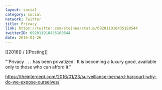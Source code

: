 ```yaml
---
layout: social
category: social
network: Twitter
title: Privacy
link: https://twitter.com/steinea/status/692011910435180544
twitterID: 692011910435180544
date: 2016-01-26
---
```


[[2016]] / [[Posting]]

"'Privacy . . . has been privatized.' It is becoming a luxury good, available only to those who can afford it."

<https://theintercept.com/2016/01/23/surveillance-bernard-harcourt-why-do-we-expose-ourselves/>
